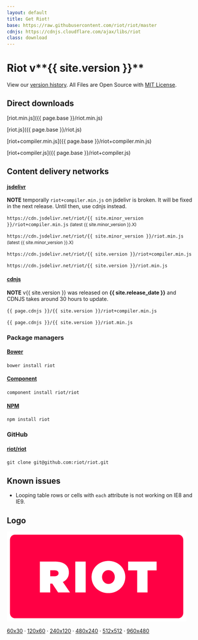```yaml
---
layout: default
title: Get Riot!
base: https://raw.githubusercontent.com/riot/riot/master
cdnjs: https://cdnjs.cloudflare.com/ajax/libs/riot
class: download
---
```


# Riot v**{{ site.version }}**

View our [version history](/release-notes). All Files are Open Source with [MIT License](/license/).

## Direct downloads

[riot.min.js]({{ page.base }}/riot.min.js)

[riot.js]({{ page.base }}/riot.js)

[riot+compiler.min.js]({{ page.base }}/riot+compiler.min.js)

[riot+compiler.js]({{ page.base }}/riot+compiler.js)


## Content delivery networks


#### [jsdelivr](http://www.jsdelivr.com/#!riot)

**NOTE** temporally `riot+compiler.min.js` on jsdelivr is broken. It will be fixed in the next release. Until then, use cdnjs instead.

`https://cdn.jsdelivr.net/riot/{{ site.minor_version }}/riot+compiler.min.js` <small>(latest {{ site.minor_version }}.X)</small>

`https://cdn.jsdelivr.net/riot/{{ site.minor_version }}/riot.min.js` <small>(latest {{ site.minor_version }}.X)</small>

`https://cdn.jsdelivr.net/riot/{{ site.version }}/riot+compiler.min.js`

`https://cdn.jsdelivr.net/riot/{{ site.version }}/riot.min.js`


#### [cdnjs](https://cdnjs.com/libraries/riot)

**NOTE** v{{ site.version }} was released on **{{ site.release_date }}** and CDNJS takes around 30 hours to update.


`{{ page.cdnjs }}/{{ site.version }}/riot+compiler.min.js`

`{{ page.cdnjs }}/{{ site.version }}/riot.min.js`


### Package managers

#### [Bower](http://bower.io/search/?q=riot.js)

`bower install riot`

#### [Component](http://component.github.io/?q=riot)

`component install riot/riot`

#### [NPM](https://www.npmjs.com/package/riot)

`npm install riot`


### GitHub

#### [riot/riot](https://github.com/riot/riot)

`git clone git@github.com:riot/riot.git`


## Known issues

- Looping table rows or cells with `each` attribute is not working on IE8 and IE9.


## Logo

![](/img/logo/riot480x.png)

[60x30](/img/logo/riot60x.png) &middot;
[120x60](/img/logo/riot120x.png) &middot;
[240x120](/img/logo/riot240x.png) &middot;
[480x240](/img/logo/riot480x.png) &middot;
[512x512](/img/logo/square.png) &middot;
[960x480](/img/logo/riot960x.png)

